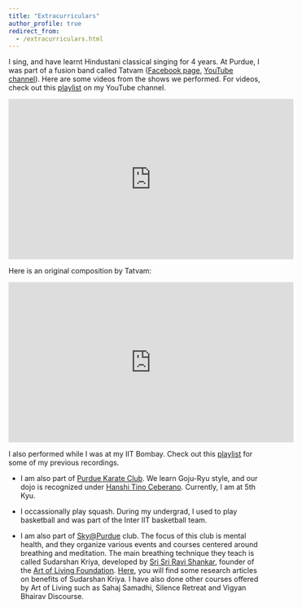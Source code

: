 ```yaml
---
title: "Extracurriculars"
author_profile: true
redirect_from: 
  - /extracurriculars.html
---
```


<!-- TODO 
I am interested in the fusion of Western music with Indian Classical music.
 My wonderful grandmother -  who played the
 <a href="https://en.wikipedia.org/wiki/Saraswati_veena">Veena</a> - and I had quite a blast making some fusion music.
For more, check out my <a href="https://www.youtube.com/user/krishnap2504">YouTube channel</a>.
-->



I sing, and have learnt Hindustani classical singing for 4 years. At Purdue, I was part of a fusion band called Tatvam (<a href="https://www.facebook.com/TatvamPurdue/">Facebook page</a>, <a href="https://www.youtube.com/channel/UCBlDeRAwAAP_SeVPqmVi_HQ">YouTube channel</a>). Here are some videos from the shows we performed. For videos, check out this <a href="https://www.youtube.com/playlist?list=PLLpZ0h8WEPbwnDKhWJ_QUO6eF4m-cC1Rh">playlist</a> on my YouTube channel.   

<iframe width="560" height="315" src="https://www.youtube.com/embed/fOgxScOcfd4" frameborder="0" allow="accelerometer; autoplay; encrypted-media; gyroscope; picture-in-picture" allowfullscreen></iframe>

<br/>


Here is an original composition by Tatvam:  

<iframe width="560" height="315" src="https://www.youtube.com/embed/v6CDJq9tP1s" frameborder="0" allow="accelerometer; autoplay; encrypted-media; gyroscope; picture-in-picture" allowfullscreen></iframe>

<br/>

I also performed while I was at my IIT Bombay. Check out this <a href="https://www.youtube.com/playlist?list=PLLpZ0h8WEPbwACw-wThjfA_FNDyTm0a_1">playlist</a> for some of my previous recordings.  

* I am also part of <a href="https://web.ics.purdue.edu/~karate/">Purdue Karate Club</a>. We learn Goju-Ryu style, and our dojo is recognized under <a href="http://www.tinoceberano-igk.com.au/tag/goju-kai/">Hanshi Tino Ceberano</a>. Currently, I am at 5th Kyu.  

* I occassionally play squash. During my undergrad, I used to play basketball and was part of the Inter IIT basketball team.  
* I am also part of <a href="https://www.boilerlink.purdue.edu/organization/yesplus">Sky@Purdue</a> club. The focus of this club is mental health, and they organize various events and courses centered around breathing and meditation. The main breathing technique they teach is called Sudarshan Kriya, developed by <a href="https://www.srisriravishankar.org/life/biography/">Sri Sri Ravi Shankar</a>, founder of the <a href="https://artofliving.org/">Art of Living Foundation</a>. <a href="https://www.artofliving.org/us-en/research-sudarshan-kriya">Here</a>, you will find some research articles on benefits of Sudarshan Kriya. I have also done other courses offered by Art of Living such as Sahaj Samadhi, Silence Retreat and Vigyan Bhairav Discourse.
